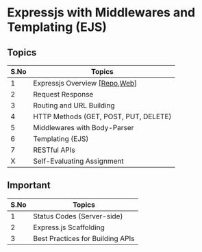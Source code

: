 # Expressjs with Middlewares and Templating (EJS)

## Topics

| S.No | Topics                                                                                                                                                                                     |
| ---- | ------------------------------------------------------------------------------------------------------------------------------------------------------------------------------------------ |
| 1    | Expressjs Overview [[Repo](https://github.com/iampavangandhi/TheNodeCourse/tree/master/03%20Expressjs/Topic1),[Web](https://iampavangandhi.github.io/TheNodeCourse/03%20Expressjs/Topic1)] |
| 2    | Request Response                                                                                                                                                                           |
| 3    | Routing and URL Building                                                                                                                                                                   |
| 4    | HTTP Methods (GET, POST, PUT, DELETE)                                                                                                                                                      |
| 5    | Middlewares with Body-Parser                                                                                                                                                               |
| 6    | Templating (EJS)                                                                                                                                                                           |
| 7    | RESTful APIs                                                                                                                                                                               |
| X    | Self-Evaluating Assignment                                                                                                                                                                 |

## Important

| S.No | Topics                           |
| ---- | -------------------------------- |
| 1    | Status Codes (Server-side)       |
| 2    | Express.js Scaffolding           |
| 3    | Best Practices for Building APIs |
